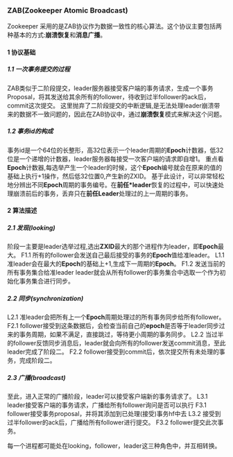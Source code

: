 ### ZAB(Zookeeper Atomic Broadcast)
Zookeeper 采用的是ZAB协议作为数据一致性的核心算法。这个协议主要包括两种基本的方式:**崩溃恢复**和**消息广播**。

#### 1 协议基础
##### 1.1 一次事务提交的过程
ZAB类似于二阶段提交，leader服务器接受客户端的事务请求，生成一个事务Proposal，将其发送给其余所有的follower，待收到过半follower的ack后，commit这次提交。
这里抛弃了二阶段提交的中断逻辑,是无法处理leader崩溃带来的数据不一致问题的，因此在ZAB协议中，通过**崩溃恢复**模式来解决这个问题。

##### 1.2 事务id的构成
事务id是一个64位的长整形，高32位表示一个leader周期的**Epoch**计数器，低32位是一个递增的计数器，leader服务器每接受一次客户端的请求即自增1。
重点看**Epoch**计数器,每选举产生一个leader的时候，这个**Epoch**编号就会在原来的值的基础上执行+1操作，然后低32位置0,产生新的ZXID。
基于此设计，可以非常轻松地分辨出不同**Epoch**周期的事务编号。在**前任*leader**恢复的过程中，可以快速处理崩溃前后的事务，丢弃只在**前任Leader**处理过的上一周期的事务。

#### 2 算法描述
##### 2.1 发现(looking)
阶段一主要是leader选举过程,选出**ZXID**最大的那个进程作为leader，即**Epoch**最大。
F1.1 所有的follower会发送自己最后接受的事务的**Epoch**值给准leader。
L1.1 准leader会在最大的**Epoch**的基础上+1,生成下一周期的**Epoch**。
F1.2 发送当前的所有事务集合给准leader
leader就会从所有follower的事务集合中选取一个作为初始化事务集合进行同步。

##### 2.2 同步(synchronization)
L2.1 准leader会把所有上一个**Epoch**周期处理过的所有事务同步给所有follower。
F2.1 follower接受到这条数据后，会检查当前自己的**epoch**是否等于leader同步过来的事务周期，如果不满足，直接跳过，等待更小周期的事务同步。
L2.2 当过半的follower反馈同步消息后，leader就会向所有的follower发送commit消息，至此leader完成了阶段二。
F2.2 follower接受到commit后，依次提交所有未处理的事务，完成阶段二。

##### 2.3 广播(broadcast)
至此，进入正常的广播阶段，leader可以接受客户端新的事务请求了。
L3.1 leader接受客户端的事务请求，广播给所有follower询问是否可以执行
F3.1 follower接受事务proposal，并将其添加到已处理(接受)事务hf中去
L3.2 接受到过半follower的ack后，广播给所有follower进行提交。
F3.2 follower提交此次事务。

每一个进程都可能处在looking，follower，leader这三种角色中，并互相转换。
